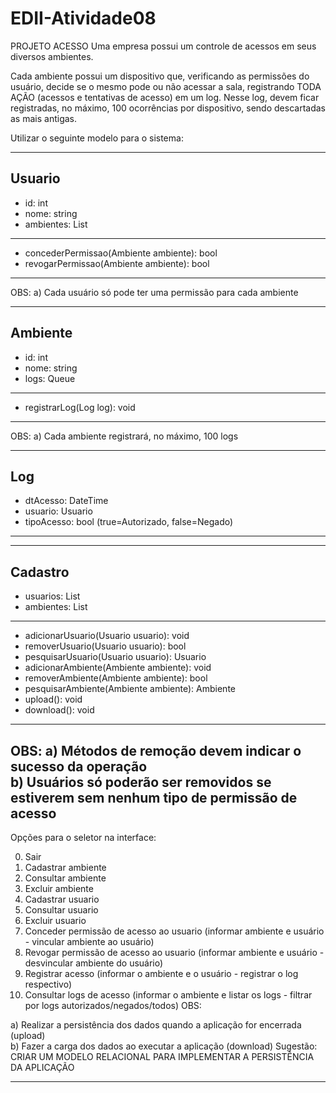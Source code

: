 # EDII-Atividade08


PROJETO ACESSO
Uma empresa possui um controle de acessos em seus diversos ambientes.

Cada ambiente possui um dispositivo que, verificando as permissões do usuário, decide se o mesmo pode ou não acessar a sala, registrando TODA AÇÃO (acessos e tentativas de acesso) em um log. Nesse log, devem ficar registradas, no máximo, 100 ocorrências por dispositivo, sendo descartadas as mais antigas.

Utilizar o seguinte modelo para o sistema:

  --------------------------------------------
  Usuario
  --------------------------------------------
  - id: int
  - nome: string
  - ambientes: List<Ambiente>
  --------------------------------------------
  + concederPermissao(Ambiente ambiente): bool
  + revogarPermissao(Ambiente ambiente): bool
  --------------------------------------------
  OBS:
    a) Cada usuário só pode ter uma permissão para cada ambiente

  --------------------------------------------
  Ambiente
  --------------------------------------------
  - id: int
  - nome: string
  - logs: Queue<Log>
  --------------------------------------------
  + registrarLog(Log log): void
  --------------------------------------------
  OBS:
    a) Cada ambiente registrará, no máximo, 100 logs

  ---------------------------------------------------
  Log
  ---------------------------------------------------
  - dtAcesso: DateTime
  - usuario: Usuario
  - tipoAcesso: bool (true=Autorizado, false=Negado)
  ---------------------------------------------------

  ---------------------------------------------------
  Cadastro
  ---------------------------------------------------
  - usuarios: List<Usuario>
  - ambientes: List<Ambiente>
  ---------------------------------------------------
  + adicionarUsuario(Usuario usuario): void
  + removerUsuario(Usuario usuario): bool
  + pesquisarUsuario(Usuario usuario): Usuario
  + adicionarAmbiente(Ambiente ambiente): void
  + removerAmbiente(Ambiente ambiente): bool
  + pesquisarAmbiente(Ambiente ambiente): Ambiente
  + upload(): void  
  + download(): void
  ---------------------------------------------------
  OBS: 
    a) Métodos de remoção devem indicar o sucesso da operação  
    b) Usuários só poderão ser removidos se estiverem sem nenhum tipo de permissão de acesso
-----------------------------------------------------------------------------------------------
Opções para o seletor na interface:

 0. Sair
 1. Cadastrar ambiente
 2. Consultar ambiente
 3. Excluir ambiente
 4. Cadastrar usuario
 5. Consultar usuario
 6. Excluir usuario
 7. Conceder permissão de acesso ao usuario (informar ambiente e usuário - vincular ambiente ao usuário)
 8. Revogar permissão de acesso ao usuario (informar ambiente e usuário - desvincular ambiente do usuário)
 9. Registrar acesso (informar o ambiente e o usuário - registrar o log respectivo)
10. Consultar logs de acesso (informar o ambiente e listar os logs - filtrar por logs autorizados/negados/todos)
OBS:

  a) Realizar a persistência dos dados quando a aplicação for encerrada (upload)  
  b) Fazer a carga dos dados ao executar a aplicação (download)
  Sugestão: CRIAR UM MODELO RELACIONAL PARA IMPLEMENTAR A PERSISTÊNCIA DA APLICAÇÃO

------------------------------------------------------------------------------------------------
